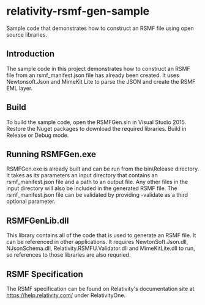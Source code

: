 # relativity-rsmf-gen-sample
Sample code that demonstrates how to construct an RSMF file using open source libraries.
## Introduction
The sample code in this project demonstrates how to construct an RSMF file from an rsmf\_manifest.json file has already been created.  It uses Newtonsoft.Json and MimeKit Lite to parse the JSON and create the RSMF EML layer.

## Build
To build the sample code, open the RSMFGen.sln in Visual Studio 2015.  Restore the Nuget packages to download the required libraries.  Build in Release or Debug mode.

## Running RSMFGen.exe
RSMFGen.exe is already built and can be run from the bin\Release directory.  It takes as its parameters an input directory that contains an rsmf\_manifest.json file and a path to an output file.  Any other files in the input directory will also be included in the generated RSMF file.  The rsmf\_manifest.json file can be validated by providing -validate as a third optional parameter.

## RSMFGenLib.dll
This library contains all of the code that is used to generate an RSMF file.  It can be referenced in other applications.  It requires NewtonSoft.Json.dll, NJsonSchema.dll, Relativity.RSMFU.Validator.dll and MimeKitLite.dll to run, so references to those libraries are also requried.

## RSMF Specification
The RSMF specification can be found on Relativity's documentation site at https://help.relativity.com/ under RelativityOne.